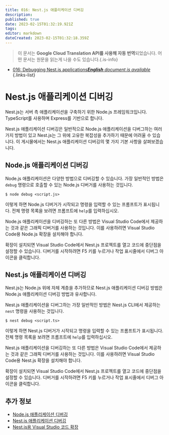 ```yaml
---
title: 016: Nest.js 애플리케이션 디버깅
description: 
published: true
date: 2023-02-15T01:32:19.921Z
tags: 
editor: markdown
dateCreated: 2023-02-15T01:32:18.359Z
---
```


> 이 문서는 **Google Cloud Translation API를 사용해 자동 번역**되었습니다.
어떤 문서는 원문을 읽는게 나을 수도 있습니다.{.is-info}



- [016: Debugging Nest.js applications***English** document is available*](/en/Knowledge-base/Nest-js/Learning/016-debugging-nest-js-applications)
{.links-list}


# Nest.js 애플리케이션 디버깅

Nest.js는 서버 측 애플리케이션을 구축하기 위한 Node.js 프레임워크입니다. TypeScript를 사용하며 Express를 기반으로 합니다.

Nest.js 애플리케이션 디버깅은 일반적으로 Node.js 애플리케이션을 디버그하는 여러 가지 방법이 있고 Nest.js는 그 위에 고유한 복잡성을 추가하기 때문에 어려울 수 있습니다. 이 게시물에서는 Nest.js 애플리케이션 디버깅의 몇 가지 기본 사항을 살펴보겠습니다.

## Node.js 애플리케이션 디버깅

Node.js 애플리케이션은 다양한 방법으로 디버깅할 수 있습니다. 가장 일반적인 방법은 `debug` 명령으로 호출할 수 있는 Node.js 디버거를 사용하는 것입니다.

```
$ node debug <script.js>
```

이렇게 하면 Node.js 디버거가 시작되고 명령을 입력할 수 있는 프롬프트가 표시됩니다. 전체 명령 목록을 보려면 프롬프트에 `help`를 입력하십시오.

Node.js 애플리케이션을 디버깅하는 또 다른 방법은 Visual Studio Code에서 제공하는 것과 같은 그래픽 디버거를 사용하는 것입니다. 이를 사용하려면 Visual Studio Code용 Node.js 확장을 설치해야 합니다.

확장이 설치되면 Visual Studio Code에서 Nest.js 프로젝트를 열고 코드에 중단점을 설정할 수 있습니다. 디버거를 시작하려면 F5 키를 누르거나 작업 표시줄에서 디버그 아이콘을 클릭합니다.

## Nest.js 애플리케이션 디버깅

Nest.js는 Node.js 위에 자체 계층을 추가하므로 Nest.js 애플리케이션 디버깅 방법은 Node.js 애플리케이션 디버깅 방법과 유사합니다.

Nest.js 애플리케이션을 디버그하는 가장 일반적인 방법은 Nest.js CLI에서 제공하는 `nest` 명령을 사용하는 것입니다.

```
$ nest debug <script.ts>
```

이렇게 하면 Nest.js 디버거가 시작되고 명령을 입력할 수 있는 프롬프트가 표시됩니다. 전체 명령 목록을 보려면 프롬프트에 `help`를 입력하십시오.

Nest.js 애플리케이션을 디버깅하는 또 다른 방법은 Visual Studio Code에서 제공하는 것과 같은 그래픽 디버거를 사용하는 것입니다. 이를 사용하려면 Visual Studio Code용 Nest.js 확장을 설치해야 합니다.

확장이 설치되면 Visual Studio Code에서 Nest.js 프로젝트를 열고 코드에 중단점을 설정할 수 있습니다. 디버거를 시작하려면 F5 키를 누르거나 작업 표시줄에서 디버그 아이콘을 클릭합니다.

## 추가 정보

- [Node.js 애플리케이션 디버깅](https://nodejs.org/en/docs/guides/debugging-getting-started/)
- [Nest.js 애플리케이션 디버깅](https://docs.nestjs.com/cli/debug)
- [Nest.js용 Visual Studio 코드 확장](https://marketplace.visualstudio.com/items?itemName=nestjs.nest-cli)